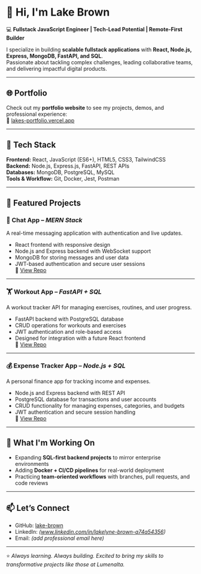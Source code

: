 # 👋 Hi, I'm Lake Brown  

💻 **Fullstack JavaScript Engineer | Tech-Lead Potential | Remote-First Builder**  

I specialize in building **scalable fullstack applications** with **React, Node.js, Express, MongoDB, FastAPI, and SQL**.  
Passionate about tackling complex challenges, leading collaborative teams, and delivering impactful digital products.  

---

## 🌐 Portfolio

Check out my **portfolio website** to see my projects, demos, and professional experience:  
🔗 [lakes-portfolio.vercel.app](https://lakes-portfolio.vercel.app/)  

---

## 🚀 Tech Stack

**Frontend:** React, JavaScript (ES6+), HTML5, CSS3, TailwindCSS  
**Backend:** Node.js, Express.js, FastAPI, REST APIs  
**Databases:** MongoDB, PostgreSQL, MySQL  
**Tools & Workflow:** Git, Docker, Jest, Postman  

---

## 📌 Featured Projects  

### 💬 Chat App – *MERN Stack*  
A real-time messaging application with authentication and live updates.  
- React frontend with responsive design  
- Node.js and Express backend with WebSocket support  
- MongoDB for storing messages and user data  
- JWT-based authentication and secure user sessions  
🔗 [View Repo](https://github.com/lake-brown/fullstack-Chat-Application)  

---

### 🏋️ Workout App – *FastAPI + SQL*  
A workout tracker API for managing exercises, routines, and user progress.  
- FastAPI backend with PostgreSQL database  
- CRUD operations for workouts and exercises  
- JWT authentication and role-based access  
- Designed for integration with a future React frontend  
🔗 [View Repo](https://github.com/lake-brown/Workout-App)  

---

### 💰 Expense Tracker App – *Node.js + SQL*  
A personal finance app for tracking income and expenses.  
- Node.js and Express backend with REST API  
- PostgreSQL database for transactions and user accounts  
- CRUD functionality for managing expenses, categories, and budgets  
- JWT authentication and secure session handling  
🔗 [View Repo](#)  

---

## 🌱 What I'm Working On
- Expanding **SQL-first backend projects** to mirror enterprise environments  
- Adding **Docker + CI/CD pipelines** for real-world deployment  
- Practicing **team-oriented workflows** with branches, pull requests, and code reviews  

---

## 📫 Let’s Connect
- GitHub: [lake-brown](https://github.com/lake-brown)  
- LinkedIn: *(www.linkedin.com/in/lakelyne-brown-a74a54356)*  
- Email: *(add professional email here)*  

---

⭐ *Always learning. Always building. Excited to bring my skills to transformative projects like those at Lumenalta.*
